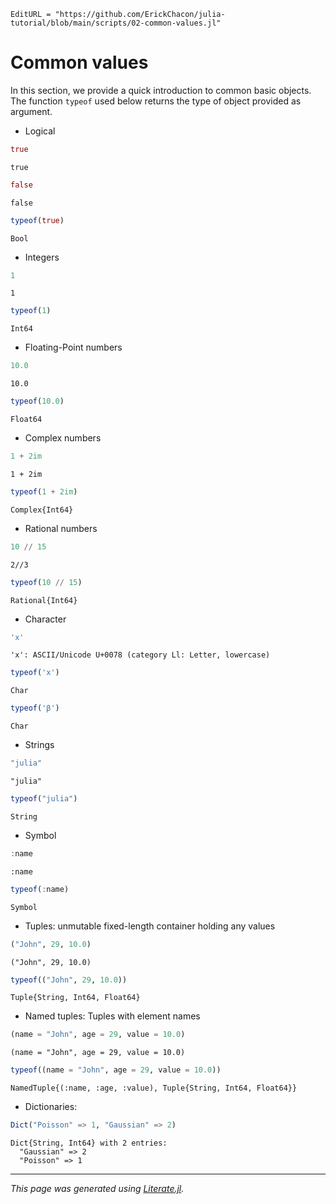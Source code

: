 ```@meta
EditURL = "https://github.com/ErickChacon/julia-tutorial/blob/main/scripts/02-common-values.jl"
```

# Common values

In this section, we provide a quick introduction to common basic objects. The function
`typeof` used below returns the type of object provided as argument.

- Logical

````julia
true
````

````
true
````

````julia
false
````

````
false
````

````julia
typeof(true)
````

````
Bool
````

- Integers

````julia
1
````

````
1
````

````julia
typeof(1)
````

````
Int64
````

- Floating-Point numbers

````julia
10.0
````

````
10.0
````

````julia
typeof(10.0)
````

````
Float64
````

- Complex numbers

````julia
1 + 2im
````

````
1 + 2im
````

````julia
typeof(1 + 2im)
````

````
Complex{Int64}
````

- Rational numbers

````julia
10 // 15
````

````
2//3
````

````julia
typeof(10 // 15)
````

````
Rational{Int64}
````

- Character

````julia
'x'
````

````
'x': ASCII/Unicode U+0078 (category Ll: Letter, lowercase)
````

````julia
typeof('x')
````

````
Char
````

````julia
typeof('β')
````

````
Char
````

- Strings

````julia
"julia"
````

````
"julia"
````

````julia
typeof("julia")
````

````
String
````

- Symbol

````julia
:name
````

````
:name
````

````julia
typeof(:name)
````

````
Symbol
````

- Tuples: unmutable fixed-length container holding any values

````julia
("John", 29, 10.0)
````

````
("John", 29, 10.0)
````

````julia
typeof(("John", 29, 10.0))
````

````
Tuple{String, Int64, Float64}
````

- Named tuples: Tuples with element names

````julia
(name = "John", age = 29, value = 10.0)
````

````
(name = "John", age = 29, value = 10.0)
````

````julia
typeof((name = "John", age = 29, value = 10.0))
````

````
NamedTuple{(:name, :age, :value), Tuple{String, Int64, Float64}}
````

- Dictionaries:

````julia
Dict("Poisson" => 1, "Gaussian" => 2)
````

````
Dict{String, Int64} with 2 entries:
  "Gaussian" => 2
  "Poisson" => 1
````

---

*This page was generated using [Literate.jl](https://github.com/fredrikekre/Literate.jl).*

